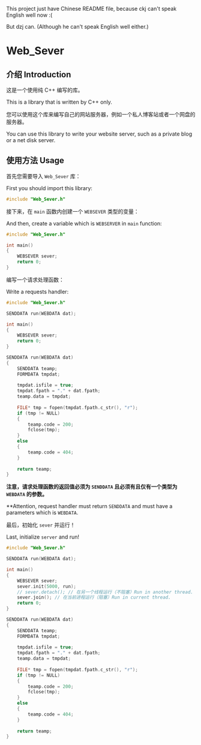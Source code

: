 This project just have Chinese README file, because ckj can't speak English well now :(

But dzj can. (Although he can't speak English well either.)

# Web_Sever

## 介绍 Introduction
这是一个使用纯 C++ 编写的库。

This is a library that is written by C++ only.

您可以使用这个库来编写自己的网站服务器，例如一个私人博客站或者一个网盘的服务器。

You can use this library to write your website server, such as a private blog or a net disk server.

## 使用方法 Usage

首先您需要导入 `Web_Sever` 库：

First you should import this library:

```cpp
#include "Web_Sever.h"
```

接下来，在 `main` 函数内创建一个 `WEBSEVER` 类型的变量：

And then, create a variable which is `WEBSERVER` in `main` function:

```cpp
#include "Web_Sever.h"

int main()
{
	WEBSEVER sever;
	return 0;
}
```

编写一个请求处理函数：

Write a requests handler:

```cpp
#include "Web_Sever.h"

SENDDATA run(WEBDATA dat);

int main()
{
	WEBSEVER sever;
	return 0;
}

SENDDATA run(WEBDATA dat)
{
	SENDDATA teamp;
	FORMDATA tmpdat;
	
	tmpdat.isfile = true;
	tmpdat.fpath = "." + dat.fpath;
	teamp.data = tmpdat;
	
	FILE* tmp = fopen(tmpdat.fpath.c_str(), "r");
	if (tmp != NULL)
	{
		teamp.code = 200;
		fclose(tmp);
	}
	else
	{
		teamp.code = 404;
	}
	
	return teamp;
}
```

**注意，请求处理函数的返回值必须为 `SENDDATA` 且必须有且仅有一个类型为 `WEBDATA` 的参数。**

**Attention, request handler must return `SENDDATA` and must have a parameters which is `WEBDATA`.

最后，初始化 `sever` 并运行！

Last, initialize `server` and run!

```cpp
#include "Web_Sever.h"

SENDDATA run(WEBDATA dat);

int main()
{
	WEBSEVER sever;
	sever.init(5000, run);
	// sever.detach(); // 在另一个线程运行（不阻塞）Run in another thread.
	sever.join(); // 在当前进程运行（阻塞）Run in current thread.
	return 0;
}

SENDDATA run(WEBDATA dat)
{
	SENDDATA teamp;
	FORMDATA tmpdat;
	
	tmpdat.isfile = true;
	tmpdat.fpath = "." + dat.fpath;
	teamp.data = tmpdat;
	
	FILE* tmp = fopen(tmpdat.fpath.c_str(), "r");
	if (tmp != NULL)
	{
		teamp.code = 200;
		fclose(tmp);
	}
	else
	{
		teamp.code = 404;
	}
	
	return teamp;
}
```
